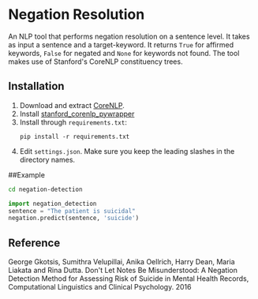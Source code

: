 # Negation Resolution

An NLP tool that performs negation resolution on a sentence level. It takes as input a sentence and a target-keyword. It returns `True` for affirmed keywords, `False` for negated and `None` for keywords not found. The tool makes use of Stanford's CoreNLP constituency trees.

## Installation

1. Download and extract [CoreNLP](http://stanfordnlp.github.io/CoreNLP/#download). 
2. Install [stanford_corenlp_pywrapper](https://github.com/brendano/stanford_corenlp_pywrapper)
3. Install through ```requirements.txt```:
	```
	pip install -r requirements.txt
	```
4. Edit ```settings.json```. Make sure you keep the leading slashes in the directory names.

##Example

```bash
cd negation-detection
```
```python
import negation_detection
sentence = "The patient is suicidal"
negation.predict(sentence, 'suicide')
```

## Reference
George Gkotsis, Sumithra Velupillai, Anika Oellrich, Harry Dean, Maria Liakata and Rina Dutta. Don't Let Notes Be Misunderstood: A Negation Detection Method for Assessing Risk of Suicide in Mental Health Records, Computational Linguistics and Clinical Psychology. 2016